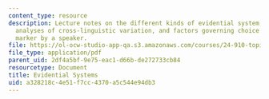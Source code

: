 ```yaml
---
content_type: resource
description: Lecture notes on the different kinds of evidential system, typological
  analyses of cross-linguistic variation, and factors governing choice of evidential
  marker by a speaker.
file: https://ol-ocw-studio-app-qa.s3.amazonaws.com/courses/24-910-topics-in-linguistics-theory-spring-2003/a328218c4e51f7cc4370a5c544e94db3_2_evidentials.pdf
file_type: application/pdf
parent_uid: 2df4a5bf-9e75-eac1-d66b-de272733cb84
resourcetype: Document
title: Evidential Systems
uid: a328218c-4e51-f7cc-4370-a5c544e94db3
---
```

